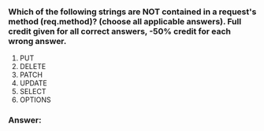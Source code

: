 ### Which of the following strings are NOT contained in a request's method (req.method)? (choose all applicable answers). Full credit given for all correct answers, -50% credit for each wrong answer.

1. PUT
1. DELETE
1. PATCH
1. UPDATE
1. SELECT
1. OPTIONS

### Answer:
